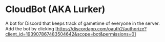 # CloudBot (AKA Lurker)

A bot for Discord that keeps track of gametime of everyone in the server. Add the bot by clicking
[https://discordapp.com/oauth2/authorize?client_id=193907867483504642&scope=bot&permissions=0]


